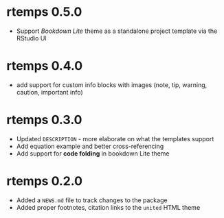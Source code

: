 # rtemps 0.5.0

- Support *Bookdown Lite* theme as a standalone project template via the RStudio UI

# rtemps 0.4.0

- add support for custom info blocks with images (note, tip, warning, caution, important info)

# rtemps 0.3.0

- Updated `DESCRIPTION` - more elaborate on what the templates support
- Add equation example and better cross-referencing
- Add support for **code folding** in bookdown Lite theme

# rtemps 0.2.0

- Added a `NEWS.md` file to track changes to the package
- Added proper footnotes, citation links to the `united` HTML theme
